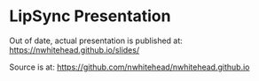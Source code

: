 # LipSync Presentation

Out of date, actual presentation is published at:
https://nwhitehead.github.io/slides/

Source is at:
https://github.com/nwhitehead/nwhitehead.github.io
